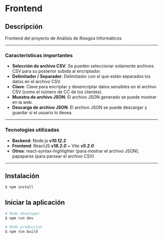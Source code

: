 # Frontend

## Descripción

Frontend del proyecto de Análisis de Riesgos Informáticos

---

### Características importantes

* **Selección de archivo CSV**: Se pueden seleccionar solamente archivos CSV para su posterior subida al encriptador.
* **Delimitador / Separador**: Delimitador con el que están separados los datos en el archivo CSV.
* **Clave**: Clave para encriptar y desencriptar datos sensibles en el archivo CSV (como el número de CC de los clientes).
* **Muestra de archivo JSON**: El archivo JSON generado se puede mostrar en la web.
* **Descarga de archivo JSON**: El archivo JSON se puede descargar y guardar si el usuario lo desea.

---

### Tecnologías utilizadas

* **Backend**: Node.js ***v10.12.2***
* **Frontend**: ReactJS ***v18.2.0*** + Vite ***v5.2.0***
* **Otros**: react-syntax-highlighter (para mostrar el archivo JSON), papaparse (para parsear el archivo CSV)

---

## Instalación

```bash
$ npm install
```

## Iniciar la aplicación

```bash
# Modo developer
$ npm run dev

# Modo produccion
$ npm run build
```
